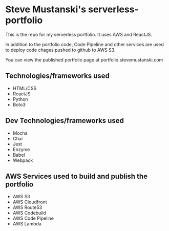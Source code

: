 # Steve Mustanski's serverless-portfolio
This is the repo for my serverless portfolio.  It uses AWS and ReactJS.

In addition to the portfolio code, Code Pipeline and other services are used to deploy code chages pushed to github to
AWS S3. 

You can view the published portfolio page at portfolio.stevemustanski.com

## Technologies/frameworks used
* HTML/CSS
* ReactJS
* Python
* Boto3

## Dev Technologies/frameworks used
* Mocha
* Chai
* Jest
* Enzyme
* Babel
* Webpack

## AWS Services used to build and publish the portfolio
* AWS S3
* AWS Cloudfront
* AWS Route53
* AWS Codebuild
* AWS Code Pipeline
* AWS Lambda